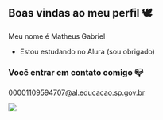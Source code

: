 ## Boas vindas ao meu perfil 🕊️

Meu nome é Matheus Gabriel

- Estou estudando no Alura (sou obrigado)

 ### Você entrar em contato comigo 📪

 00001109594707@al.educacao.sp.gov.br



 ![](![image](https://github.com/MhateusG/MhateusG/assets/170426032/2ba58db4-27cc-4751-bf43-81309f835de2)
)



 
